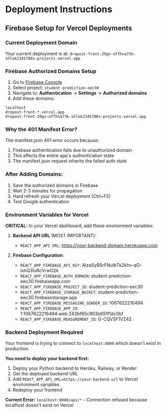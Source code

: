 # Deployment Instructions

## Firebase Setup for Vercel Deployments

### Current Deployment Domain
Your current deployment is at: `dropout-front-29gn-offhna73k-shlok2345788s-projects.vercel.app`

### Firebase Authorized Domains Setup

1. Go to [Firebase Console](https://console.firebase.google.com/)
2. Select project: `student-prediction-eec30`
3. Navigate to: **Authentication** → **Settings** → **Authorized domains**
4. Add these domains:

```
localhost
dropout-front-*.vercel.app
dropout-front-29gn-offhna73k-shlok2345788s-projects.vercel.app
```

### Why the 401 Manifest Error?

The manifest.json 401 error occurs because:
1. Firebase authentication fails due to unauthorized domain
2. This affects the entire app's authentication state
3. The manifest.json request inherits the failed auth state

### After Adding Domains:

1. Save the authorized domains in Firebase
2. Wait 2-3 minutes for propagation
3. Hard refresh your Vercel deployment (Ctrl+F5)
4. Test Google authentication

### Environment Variables for Vercel

**CRITICAL:** In your Vercel dashboard, add these environment variables:

1. **Backend API URL** (MOST IMPORTANT):
   - `REACT_APP_API_URL`: https://your-backend-domain.herokuapp.com
   
2. **Firebase Configuration**:
   - `REACT_APP_FIREBASE_API_KEY`: AIzaSyBSrFNuIbTk2khv-qO-lxhQ3IuRcVrwO2k
   - `REACT_APP_FIREBASE_AUTH_DOMAIN`: student-prediction-eec30.firebaseapp.com
   - `REACT_APP_FIREBASE_PROJECT_ID`: student-prediction-eec30
   - `REACT_APP_FIREBASE_STORAGE_BUCKET`: student-prediction-eec30.firebasestorage.app
   - `REACT_APP_FIREBASE_MESSAGING_SENDER_ID`: 1067622216494
   - `REACT_APP_FIREBASE_APP_ID`: 1:1067622216494:web:243bf65c993b851f1dc0bf
   - `REACT_APP_FIREBASE_MEASUREMENT_ID`: G-CQVSF1VZ42

### Backend Deployment Required

Your frontend is trying to connect to `localhost:8000` which doesn't exist in production.

**You need to deploy your backend first:**
1. Deploy your Python backend to Heroku, Railway, or Render
2. Get the deployed backend URL
3. Add `REACT_APP_API_URL=https://your-backend-url` to Vercel environment variables
4. Redeploy your frontend

**Current Error:** `localhost:8000/api/*` - Connection refused because localhost doesn't exist on Vercel